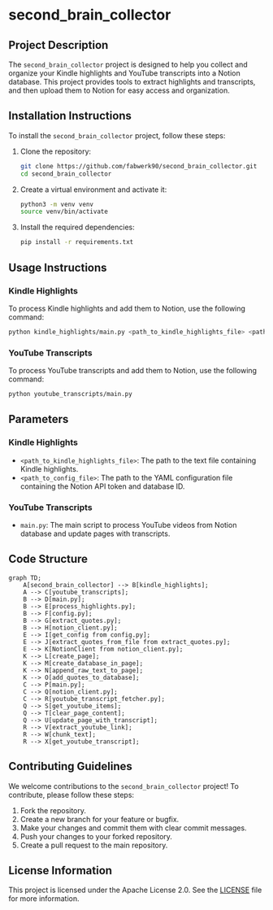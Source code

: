 # second_brain_collector

## Project Description

The `second_brain_collector` project is designed to help you collect and organize your Kindle highlights and YouTube transcripts into a Notion database. This project provides tools to extract highlights and transcripts, and then upload them to Notion for easy access and organization.

## Installation Instructions

To install the `second_brain_collector` project, follow these steps:

1. Clone the repository:
   ```bash
   git clone https://github.com/fabwerk90/second_brain_collector.git
   cd second_brain_collector
   ```

2. Create a virtual environment and activate it:
   ```bash
   python3 -m venv venv
   source venv/bin/activate
   ```

3. Install the required dependencies:
   ```bash
   pip install -r requirements.txt
   ```

## Usage Instructions

### Kindle Highlights

To process Kindle highlights and add them to Notion, use the following command:
```bash
python kindle_highlights/main.py <path_to_kindle_highlights_file> <path_to_config_file>
```

### YouTube Transcripts

To process YouTube transcripts and add them to Notion, use the following command:
```bash
python youtube_transcripts/main.py
```

## Parameters

### Kindle Highlights

- `<path_to_kindle_highlights_file>`: The path to the text file containing Kindle highlights.
- `<path_to_config_file>`: The path to the YAML configuration file containing the Notion API token and database ID.

### YouTube Transcripts

- `main.py`: The main script to process YouTube videos from Notion database and update pages with transcripts.

## Code Structure

```mermaid
graph TD;
    A[second_brain_collector] --> B[kindle_highlights];
    A --> C[youtube_transcripts];
    B --> D[main.py];
    B --> E[process_highlights.py];
    B --> F[config.py];
    B --> G[extract_quotes.py];
    B --> H[notion_client.py];
    E --> I[get_config from config.py];
    E --> J[extract_quotes_from_file from extract_quotes.py];
    E --> K[NotionClient from notion_client.py];
    K --> L[create_page];
    K --> M[create_database_in_page];
    K --> N[append_raw_text_to_page];
    K --> O[add_quotes_to_database];
    C --> P[main.py];
    C --> Q[notion_client.py];
    C --> R[youtube_transcript_fetcher.py];
    Q --> S[get_youtube_items];
    Q --> T[clear_page_content];
    Q --> U[update_page_with_transcript];
    R --> V[extract_youtube_link];
    R --> W[chunk_text];
    R --> X[get_youtube_transcript];
```

## Contributing Guidelines

We welcome contributions to the `second_brain_collector` project! To contribute, please follow these steps:

1. Fork the repository.
2. Create a new branch for your feature or bugfix.
3. Make your changes and commit them with clear commit messages.
4. Push your changes to your forked repository.
5. Create a pull request to the main repository.

## License Information

This project is licensed under the Apache License 2.0. See the [LICENSE](LICENSE) file for more information.
